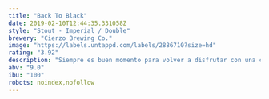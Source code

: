 ```yaml
---
title: "Back To Black"
date: 2019-02-10T12:44:35.331058Z
style: "Stout - Imperial / Double"
brewery: "Cierzo Brewing Co."
image: "https://labels.untappd.com/labels/2886710?size=hd"
rating: "3.92"
description: "Siempre es buen momento para volver a disfrutar con una cerveza negra. Cuerpo cremoso con notas intensas de café y cacao, redondeado con los matices resinosos y amargos del lúpulo Chinook."
abv: "9.0"
ibu: "100"
robots: noindex,nofollow
---
```

